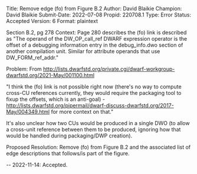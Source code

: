 Title:       Remove edge (fo) from Figure B.2
Author:      David Blaikie
Champion:    David Blaikie
Submit-Date: 2022-07-08
Propid:      220708.1
Type:        Error
Status:      Accepted
Version:     6
Format:      plaintext

Section B.2, pg 278
Context:
  Page 280 describes the (fo) link is described as "The operand of the 
DW_OP_call_ref DWARF expression operator is the offset of a debugging 
information entry in the debug_info.dwo section of another compilation 
unit. Similar for attribute operands that use DW_FORM_ref_addr."

Problem:
  From http://lists.dwarfstd.org/private.cgi/dwarf-workgroup-dwarfstd.org/2021-May/001100.html

  "I think the (fo) link is not possible right now (there's no way to 
  compute cross-CU references currently, they would require the packaging 
  tool to fixup the offsets, which is an anti-goal) - 
  http://lists.dwarfstd.org/pipermail/dwarf-discuss-dwarfstd.org/2017-May/004349.html 
  for more context on that."

It's also unclear how two CUs would be produced in a single DWO (to allow 
a cross-unit reference between them to be produced, ignoring how that would 
be handled during packaging/DWP creation).

Proposed Resolution:
  Remove (fo) from Figure B.2 and the associated list of edge descriptions
  that follows/is part of the figure.

--
2022-11-14:  Accepted.
